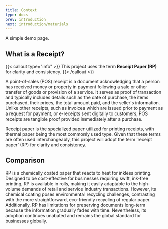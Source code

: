 ```yaml
---
title: Context 
type: docs
prev: introduction
next: introduction/materials
---
```


A simple demo page.

## What is a Receipt?

{{< callout type="info" >}}
This project uses the term **Receipt Paper (RP)** for clarity and consistency.
{{< /callout >}}

A point-of-sales (POS) receipt is a document acknowledging that a person has received money or property in payment following a sale or other transfer of goods or provision of a service. It serves as proof of transaction and typically includes details such as the date of purchase, the items purchased, their prices, the total amount paid, and the seller's information. Unlike other receipts, such as invoices which are issued prior to payment as a request for payment, or e-receipts sent digitally to customers, POS receipts are tangible proof provided immediately after a purchase.

Receipt paper is the specialized paper utilized for printing receipts, with thermal paper being the most commonly used type. Given that these terms are often used interchangeably, this project will adopt the term ‘receipt paper’ (RP) for clarity and consistency.

## Comparison

RP is a chemically coated paper that reacts to heat for inkless printing. Designed to be cost-effective for businesses requiring swift, ink-free printing, RP is available in rolls, making it easily adaptable to the high-volume demands of retail and service industry transactions. However, its chemical coating poses environmental recycling challenges, contrasting with the more straightforward, eco-friendly recycling of regular paper. Additionally, RP has limitations for preserving documents long-term because the information gradually fades with time. Nevertheless, its adoption continues unabated and remains the global standard for businesses globally.

